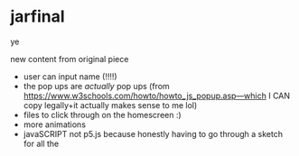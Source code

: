# jarfinal
ye


new content from original piece
- user can input name (!!!!)
- the pop ups are *actually* pop ups (from https://www.w3schools.com/howto/howto_js_popup.asp—which I CAN copy legally+it actually makes sense to me lol)
- files to click through on the homescreen :)
- more animations
- javaSCRIPT not p5.js because honestly having to go through a sketch for all the <script> stuff would be a nightmare + javascript is the same + easier to use once you understand the stuff from w3 schools lol (i know it's an art class but like i don't really enjoy p5.js and it was a genuine nightmare to use for the final so if that makes me fail, then i actually don't know what to do or tell you lol)

i am really happy with this version

it may be too similar to the original, but honestly, i think it's better, and it's simpler, and more fun for me :) plus i can add more interaction, since it's less javascript and more html/css, which i am 10,000x more comfortable with

things i want to do in the future (probably once i get back from driving to almost iowa, by saturday at noon):
- more tom pop ups lol
- more files to search through
- my own interactive file layouts + stuff (probably using screenshots from my half broken windows laptop lol)

but that's a lot of work that takes a lot of time

05/10/2025 - 6:31 am
okay i had to stop working at 6:30 because i have to drive so that is why my final is like halfway done as of saturday whenever you grade it sorry (please i have had to do so much more for this)


05/10/2025 - 2:09 pm
i drove over 200 miles
i am on no sleep
i just want to finish this project
but i fear that you have already graded it and failed me
i'm still going to add my cool stuff tho lol i love jared project + this stuff is actually really fun
k thx bai


